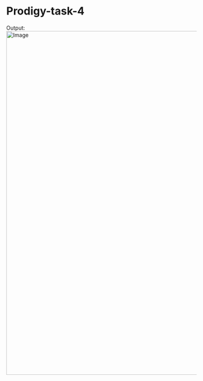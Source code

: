 # Prodigy-task-4
Output:
<img width="1887" height="911" alt="Image" src="https://github.com/user-attachments/assets/103a3dee-3b6b-464f-aa6c-ef2117ff34c6" />
